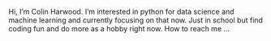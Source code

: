  Hi, I’m Colin Harwood.
  I’m interested in python for data science and machine learning and currently focusing on that now.
  Just in school but find coding fun and do more as a hobby right now.
  How to reach me ...


